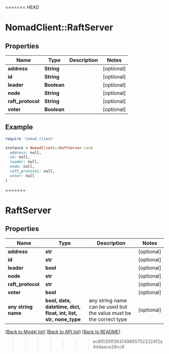 <<<<<<< HEAD
# NomadClient::RaftServer

## Properties

| Name | Type | Description | Notes |
| ---- | ---- | ----------- | ----- |
| **address** | **String** |  | [optional] |
| **id** | **String** |  | [optional] |
| **leader** | **Boolean** |  | [optional] |
| **node** | **String** |  | [optional] |
| **raft_protocol** | **String** |  | [optional] |
| **voter** | **Boolean** |  | [optional] |

## Example

```ruby
require 'nomad_client'

instance = NomadClient::RaftServer.new(
  address: null,
  id: null,
  leader: null,
  node: null,
  raft_protocol: null,
  voter: null
)
```
=======
# RaftServer


## Properties
Name | Type | Description | Notes
------------ | ------------- | ------------- | -------------
**address** | **str** |  | [optional] 
**id** | **str** |  | [optional] 
**leader** | **bool** |  | [optional] 
**node** | **str** |  | [optional] 
**raft_protocol** | **str** |  | [optional] 
**voter** | **bool** |  | [optional] 
**any string name** | **bool, date, datetime, dict, float, int, list, str, none_type** | any string name can be used but the value must be the correct type | [optional]

[[Back to Model list]](../README.md#documentation-for-models) [[Back to API list]](../README.md#documentation-for-api-endpoints) [[Back to README]](../README.md)

>>>>>>> ec8f030ff3631498657522324f2a4ddaece26cc6

